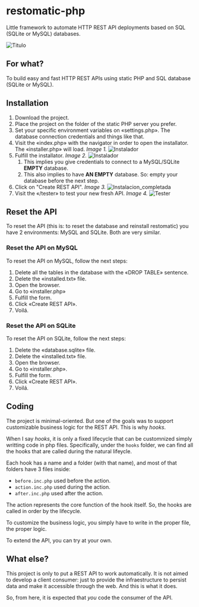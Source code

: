 # restomatic-php

Little framework to automate HTTP REST API deployments based on SQL (SQLite or MySQL) databases.

![Titulo](./tester/img/restomatic_titulo.png)

## For what?

To build easy and fast HTTP REST APIs using static PHP and SQL database (SQLite or MySQL).

## Installation

1. Download the project.
2. Place the project on the folder of the static PHP server you prefer.
3. Set your specific environment variables on «settings.php». The database connection credentials and things like that.
4. Visit the «index.php» with the navigator in order to open the installator. The «installer.php» will load. *Image 1.* ![Instalador](./tester/img/instalador.png)
5. Fulfill the installator. *Image 2.* ![Instalador](./tester/img/instalador_2.png)
   1. This implies you give credentials to connect to a MySQL/SQLite **EMPTY** database.
   2. This also implies to have **AN EMPTY** database. So: empty your database before the next step.
6. Click on "Create REST API". *Image 3.* ![Instalacion_completada](./tester/img/instalacion_completada.png)
7. Visit the «/tester» to test your new fresh API. *Image 4.* ![Tester](./tester/img/tester_insert_exitoso.png)

## Reset the API

To reset the API (this is: to reset the database and reinstall restomatic) you have 2 environments: MySQL and SQLite. Both are very similar.

### Reset the API on MySQL

To reset the API on MySQL, follow the next steps:

1. Delete all the tables in the database with the «DROP TABLE» sentence.
2. Delete the «installed.txt» file.
3. Open the browser.
4. Go to «installer.php»
5. Fulfill the form.
6. Click «Create REST API».
7. Voilá.

### Reset the API on SQLite

To reset the API on SQLite, follow the next steps:

1. Delete the «database.sqlite» file.
2. Delete the «installed.txt» file.
3. Open the browser.
4. Go to «installer.php».
5. Fulfill the form.
6. Click «Create REST API».
7. Voilá.

## Coding

The project is minimal-oriented. But one of the goals was to support customizable business logic for the REST API. This is why *hooks*.

When I say *hooks*, it is only a fixed lifecycle that can be customnized simply writting code in php files. Specifically, under the `hooks` folder, we can find all the hooks that are called during the natural lifeycle.

Each hook has a name and a folder (with that name), and most of that folders have 3 files inside:
  - `before.inc.php` used before the action.
  - `action.inc.php` used during the action.
  - `after.inc.php` used after the action.

The action represents the core function of the hook itself. So, the hooks are called in order by the lifecycle.

To customize the business logic, you simply have to write in the proper file, the proper logic.

To extend the API, you can try at your own.

## What else?

This project is only to put a REST API to work automatically. It is not aimed to develop a client consumer: just to provide the infraestructure to persist data and make it accessible through the web. And this is what it does.

So, from here, it is expected that *you* code the consumer of the API.